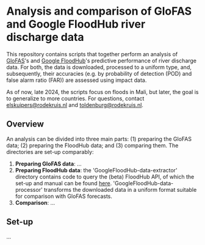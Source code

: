 # Analysis and comparison of GloFAS and Google FloodHub river discharge data

This repository contains scripts that together perform an analysis of [GloFAS](https://global-flood.emergency.copernicus.eu/)'s and [Google FloodHub](https://sites.research.google/floods/l/0/0/3)'s predictive performance of river discharge data. For both, the data is downloaded, processed to a uniform type, and, subsequently, their accuracies (e.g. by probability of detection (POD) and false alarm ratio (FAR)) are assessed using impact data.

As of now, late 2024, the scripts focus on floods in Mali, but later, the goal is to generalize to more countries. For questions, contact [elskuipers@rodekruis.nl](mailto:elskuipers@rodekruis.nl) and [toldenburg@rodekruis.nl](mailto:toldenburg@rodekruis.nl).

## Overview

An analysis can be divided into three main parts: (1) preparing the GloFAS data; (2) preparing the FloodHub data; and (3) comparing them. The directories are set-up comparably:
1. **Preparing GloFAS data**: ...
2. **Preparing FloodHub data**: the 'GoogleFloodHub-data-extractor' directory contains code to query the (beta) FloodHub API, of which the set-up and manual can be found [here](https://github.com/valentijn7/GoogleFloodHub-data-extractor.git). 'GoogleFloodHub-data-processor' transforms the downloaded data in a uniform format suitable for comparison with GloFAS forecasts.
3. **Comparison**: ...


## Set-up

...

